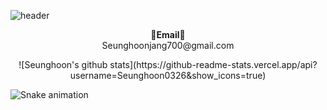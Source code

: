 <!--![header](https://capsule-render.vercel.app/api?type=waving&color=auto&height=250&section=header&text=wellcome👋&fontAlignY=40&fontSize=70)-->
![header](https://capsule-render.vercel.app/api?type=waving&color=auto&height=250&section=header&text=welcome&fontSize=90&animation=fadeIn&fontAlignY=38&desc=Seunghoon's%20GitHub%20Profile&descAlignY=55&descAlign=62)
<!--
**Seunghoon0326/Seunghoon0326** is a ✨ _special_ ✨ repository because its `README.md` (this file) appears on your GitHub profile.

Here are some ideas to get you started:

- 🔭 I’m currently working on ...
- 🌱 I’m currently learning ...
- 👯 I’m looking to collaborate on ...
- 🤔 I’m looking for help with ...
- 💬 Ask me about ...
- 📫 How to reach me: ...
- 😄 Pronouns: ...
- ⚡ Fun fact: ...
-->

<p align="center">
<Strong>📧Email📧</Strong><br>Seunghoonjang700@gmail.com<br>
</p>

<div align=center>
![Seunghoon's github stats](https://github-readme-stats.vercel.app/api?username=Seunghoon0326&show_icons=true)
</div>
  
![Snake animation](https://github.com/thepiyushmalhotra/thepiyushmalhotra/blob/output/github-contribution-grid-snake.svg)
